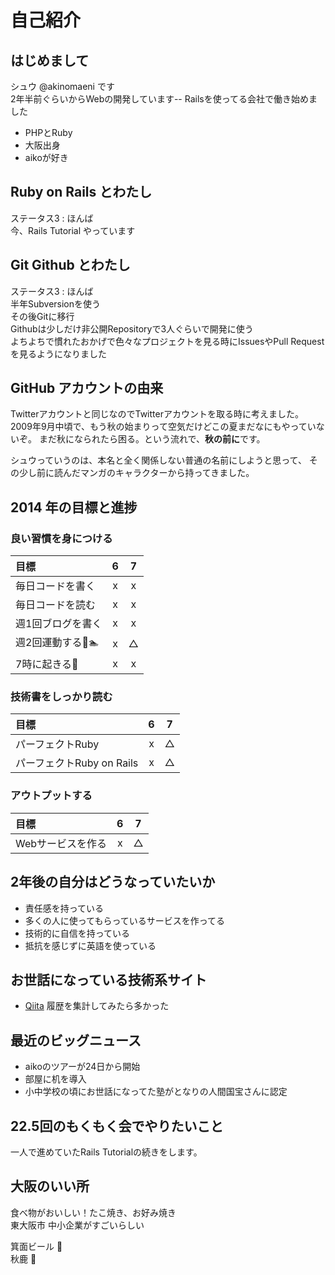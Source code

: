 # 自己紹介
## はじめまして
シュウ @akinomaeni です  
2年半前ぐらいからWebの開発しています--
Railsを使ってる会社で働き始めました

- PHPとRuby
- 大阪出身
- aikoが好き

## Ruby on Rails とわたし
ステータス3 : ほんば  
今、Rails Tutorial やっています

## Git Github とわたし
ステータス3 : ほんば  
半年Subversionを使う  
その後Gitに移行  
Githubは少しだけ非公開Repositoryで3人ぐらいで開発に使う  
よちよちで慣れたおかげで色々なプロジェクトを見る時にIssuesやPull Requestを見るようになりました

## GitHub アカウントの由来
Twitterアカウントと同じなのでTwitterアカウントを取る時に考えました。
2009年9月中頃で、もう秋の始まりって空気だけどこの夏まだなにもやっていないぞ。
まだ秋になられたら困る。という流れで、**秋の前に**です。

シュウっていうのは、本名と全く関係しない普通の名前にしようと思って、
その少し前に読んだマンガのキャラクターから持ってきました。

## 2014 年の目標と進捗
### 良い習慣を身につける
| 目標 | 6 | 7 |
| :--- | :-: | :-: |
| 毎日コードを書く | x | x |
| 毎日コードを読む | x | x |
| 週1回ブログを書く | x | x |
| 週2回運動する:runner::swimmer: | x | △ |
| 7時に起きる:sunrise: | x | x |

### 技術書をしっかり読む
| 目標 | 6 | 7 |
| :--- | :-: | :-: |
| パーフェクトRuby | x | △ |
| パーフェクトRuby on Rails | x | △ |

### アウトプットする
| 目標 | 6 | 7 |
| :--- | :-: | :-: |
| Webサービスを作る | x | △ |

## 2年後の自分はどうなっていたいか

- 責任感を持っている
- 多くの人に使ってもらっているサービスを作ってる
- 技術的に自信を持っている
- 抵抗を感じずに英語を使っている

## お世話になっている技術系サイト
- [Qiita](http://qiita.com/) 履歴を集計してみたら多かった

## 最近のビッグニュース
- aikoのツアーが24日から開始
- 部屋に机を導入
- 小中学校の頃にお世話になってた塾がとなりの人間国宝さんに認定

## 22.5回のもくもく会でやりたいこと
一人で進めていたRails Tutorialの続きをします。

## 大阪のいい所
食べ物がおいしい！たこ焼き、お好み焼き  
東大阪市 中小企業がすごいらしい  

箕面ビール :beer:  
秋鹿 :sake:
